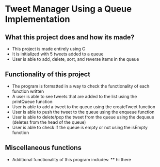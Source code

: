 # Tweet Manager Using a Queue Implementation

## What this project does and how its made?
* This project is made entirely using C
* It is initialized with 5 tweets added to a queue
* User is able to add, delete, sort, and reverse items in the queue

## Functionality of this project
* The program is formatted in a way to check the functionality of each function written
* A user is able to see tweets that are added to the list using the printQueue function 
* User is able to add a tweet to the queue using the createTweet function
* User is able to push the tweet to the queue using the enqueue function
* User is able to delete/pop the tweet from the queue using the dequeue (deletes from the head of the queue)
* User is able to check if the queue is empty or not using the isEmpty function

## Miscellaneous functions
* Additional functionality of this program includes:
** hi there

